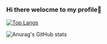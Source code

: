 ### Hi there welocme to my profile👋

[![Top Langs](https://github-readme-stats.vercel.app/api/top-langs/?username=PatrickJosephEns)](https://github.com/PatrickJosephEns/github-readme-stats)

![Anurag's GitHub stats](https://github-readme-stats.vercel.app/api?username=PatrickJosephEns&show_icons=true&theme=radical)

